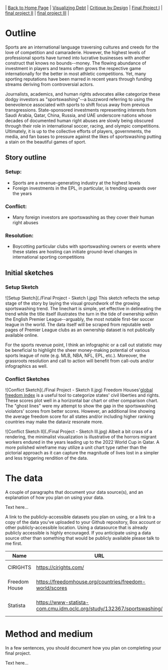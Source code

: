 | [Back to Home Page](https://cmustudent.github.io/tswd-portfolio-templates/) | [Visualizing Debt](visualizing-government-debt) | [Critique by Design](critique-by-design) | [Final Project I](final-project-part-one) | [final project II](final-project-part-two) | [final project III](final-project-part-three) |

# Outline
Sports are an international language traversing cultures and creeds for the love of competition and camaraderie. However, the highest levels of professional sports have turned into lucrative businesses with another construct that knows no bounds--money. The flowing abundance of investment in players and teams often grows the respective game internationally for the better in most athletic competitions. Yet, many sporting reputations have been marred in recent years through funding streams deriving from controversial actors.

Journalists, academics, and human rights advocates alike categorize these dodgy investors as "sportswashing"--a buzzword referring to using the benevolence associated with sports to shift focus away from previous transgressions. State-sponsored investments representing interests from Saudi Arabia, Qatar, China, Russia, and UAE underscore nations whose decades of documented human right abuses are slowly being obscured through their role in international soccer, racing, and olympic competitions. Ultimately, it is up to the collective efforts of players, governments, the media, and fan bases to pressure against the likes of sportswashing putting a stain on the beautiful games of sport. 

## Story outline
### **Setup:** 
- Sports are a revenue-generating industry at the highest levels 
- Foreign investments in the EPL, in particular, is trending upwards over the years
### **Conflict:** 
- Many foreign investors are sportswashing as they cover their human right abuses 
### **Resolution:** 
- Boycotting particular clubs with sportswashing owners or events where these states are hosting can initiate ground-level changes in international sporting competitions

## Initial sketches
### Setup Sketch
![Setup Sketch](./Final Project - Sketch I.jpg)
This sketch reflects the setup stage of the story by laying the visual groundwork of the growing sportswashing trend. The linechart is simple, yet effective in delineating the trend while the title itself illustrates the turn in the tide of ownership within the English Premier League--arguably, the most notable first-tier soccer league in the world. The data itself will be scraped from reputable web pages of Premier League clubs as an ownership dataset is not publically available online. 

For the sports revenue point, I think an infographic or a call out statistic may be beneficial to highlight the sheer money-making potential of various sports league of note (e.g. MLB, NBA, NFL, EPL, etc.). Moreover, the grassroots resolution and call to action will benefit from call-outs and/or infographics as well. 

### Conflict Sketches
![Conflict Sketch](./Final Project - Sketch II.jpg)
Freedom Houses'[global freedom index](https://freedomhouse.org/countries/freedom-world/scores) is a useful tool to categorize states' civil liberties and rights. These scores plot well in a horizontal bar chart or other comparison chart. The "ghost lines" were my attempt to show the gap in the sportswashing violators' scores from better scores. However, an additional line showing the average freedom score for all states and/or including higher ranking countries may make the dataviz resonate more.  

![Conflict Sketch II](./Final Project - Sketch III.jpg)
Albeit a bit crass of a rendering, the minimalist visualization is illustrative of the horrors migrant workers endured in the years leading up to the 2022 World Cup in Qatar. A more polished wireframe may utilize a unit chart type rather than the pictorial approach as it can capture the magnitude of lives lost in a simpler and less triggering rendition of the data. 

# The data
A couple of paragraphs that document your data source(s), and an explanation of how you plan on using your data. 

Text here...

A link to the publicly-accessible datasets you plan on using, or a link to a copy of the data you've uploaded to your Github repository, Box account or other publicly-accessible location. Using a datasource that is already publicly accessible is highly encouraged.  If you anticipate using a data source other than something that would be publicly available please talk to me first. 

| Name | URL | Description |
|------|-----|-------------|
|  CIRIGHTS  | https://cirights.com/  |   Human Rights Report Card        |
|  Freedom House |  https://freedomhouse.org/countries/freedom-world/scores   |     Global Freedom Score      |
|   Statista   |  https://www-statista-com.cmu.idm.oclc.org/study/132367/sportswashing/  |   Various Sportswashing Data    |

# Method and medium
In a few sentences, you should document how you plan on completing your final project. 

Text here...

